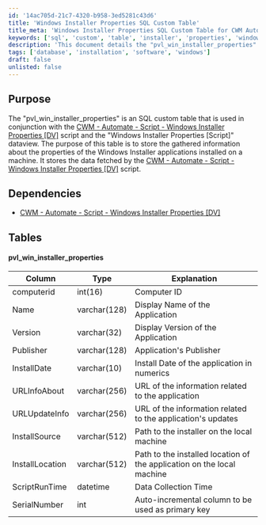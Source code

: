 ```yaml
---
id: '14ac705d-21c7-4320-b958-3ed5281c43d6'
title: 'Windows Installer Properties SQL Custom Table'
title_meta: 'Windows Installer Properties SQL Custom Table for CWM Automate'
keywords: ['sql', 'custom', 'table', 'installer', 'properties', 'windows', 'application']
description: 'This document details the "pvl_win_installer_properties" SQL custom table utilized in conjunction with the CWM Automate script for gathering and storing information about Windows Installer applications installed on a machine. It outlines the table structure, including columns for application details such as name, version, publisher, and installation paths.'
tags: ['database', 'installation', 'software', 'windows']
draft: false
unlisted: false
---
```


## Purpose

The "pvl_win_installer_properties" is an SQL custom table that is used in conjunction with the [CWM - Automate - Script - Windows Installer Properties [DV]](<../scripts/Windows Installer Properties DV.md>) script and the "Windows Installer Properties [Script]" dataview. The purpose of this table is to store the gathered information about the properties of the Windows Installer applications installed on a machine. It stores the data fetched by the [CWM - Automate - Script - Windows Installer Properties [DV]](<../scripts/Windows Installer Properties DV.md>) script.

## Dependencies

- [CWM - Automate - Script - Windows Installer Properties [DV]](<../scripts/Windows Installer Properties DV.md>)

## Tables

#### pvl_win_installer_properties

| Column           | Type         | Explanation                                         |
|------------------|--------------|-----------------------------------------------------|
| computerid       | int(16)     | Computer ID                                         |
| Name             | varchar(128) | Display Name of the Application                      |
| Version          | varchar(32)  | Display Version of the Application                   |
| Publisher        | varchar(128) | Application's Publisher                              |
| InstallDate      | varchar(10)  | Install Date of the application in numerics         |
| URLInfoAbout     | varchar(256) | URL of the information related to the application    |
| URLUpdateInfo    | varchar(256) | URL of the information related to the application's updates |
| InstallSource    | varchar(512) | Path to the installer on the local machine          |
| InstallLocation  | varchar(512) | Path to the installed location of the application on the local machine |
| ScriptRunTime    | datetime     | Data Collection Time                                |
| SerialNumber     | int          | Auto-incremental column to be used as primary key   |
